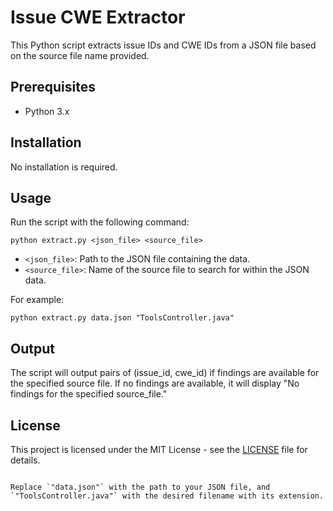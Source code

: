 
# Issue CWE Extractor

This Python script extracts issue IDs and CWE IDs from a JSON file based on the source file name provided.

## Prerequisites

- Python 3.x

## Installation

No installation is required.

## Usage

Run the script with the following command:

```
python extract.py <json_file> <source_file>
```

- `<json_file>`: Path to the JSON file containing the data.
- `<source_file>`: Name of the source file to search for within the JSON data.

For example:

```
python extract.py data.json "ToolsController.java"
```

## Output

The script will output pairs of (issue_id, cwe_id) if findings are available for the specified source file. If no findings are available, it will display "No findings for the specified source_file."

## License

This project is licensed under the MIT License - see the [LICENSE](LICENSE) file for details.
```

Replace `"data.json"` with the path to your JSON file, and `"ToolsController.java"` with the desired filename with its extension.

